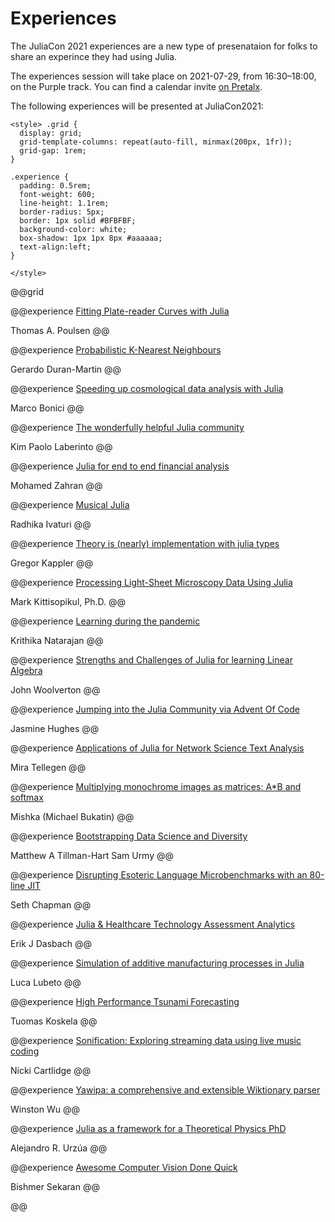 # Experiences

The JuliaCon 2021 experiences are a new type of presenataion for folks to share an experince they had using Julia.

The experiences session will take place on 2021-07-29, from 16:30–18:00, on the Purple track. You can find a calendar invite [on Pretalx](https://pretalx.com/juliacon2021/talk/MAUPF9/).

The following experiences will be presented at JuliaCon2021:
~~~
<style> .grid {
  display: grid;
  grid-template-columns: repeat(auto-fill, minmax(200px, 1fr));
  grid-gap: 1rem;
}

.experience {
  padding: 0.5rem;
  font-weight: 600;
  line-height: 1.1rem;
  border-radius: 5px;
  border: 1px solid #BFBFBF;
  background-color: white;
  box-shadow: 1px 1px 8px #aaaaaa;
  text-align:left;
}

</style>
~~~

@@grid

@@experience
[Fitting Plate-reader Curves with Julia](https://pretalx.com/juliacon2021/talk/7VNJWV/)

Thomas A. Poulsen
@@

@@experience
[Probabilistic K-Nearest Neighbours](https://pretalx.com/juliacon2021/talk/7WWKSK/)

Gerardo Duran-Martin
@@

@@experience
[Speeding up cosmological data analysis with Julia](https://pretalx.com/juliacon2021/talk/8ATSN3/)

Marco Bonici
@@

@@experience
[The wonderfully helpful Julia community](https://pretalx.com/juliacon2021/talk/8KCB3E/)

Kim Paolo Laberinto
@@

@@experience
[Julia for end to end financial analysis](https://pretalx.com/juliacon2021/talk/BYW9KR/)

Mohamed Zahran
@@

@@experience
[Musical Julia](https://pretalx.com/juliacon2021/talk/CMPNPF/)

Radhika Ivaturi
@@

@@experience
[Theory is (nearly) implementation with julia types](https://pretalx.com/juliacon2021/talk/CQ9F37/)

Gregor Kappler
@@

@@experience
[Processing Light-Sheet Microscopy Data Using Julia](https://pretalx.com/juliacon2021/talk/FRTBV8/)

Mark Kittisopikul, Ph.D.
@@

@@experience
[Learning during the pandemic](https://pretalx.com/juliacon2021/talk/KTDNM8/)

Krithika Natarajan
@@

@@experience
[Strengths and Challenges of Julia for learning Linear Algebra](https://pretalx.com/juliacon2021/talk/KWNMHU/)

John Woolverton
@@

@@experience
[Jumping into the Julia Community via Advent Of Code](https://pretalx.com/juliacon2021/talk/LNPMBP/)

Jasmine Hughes
@@

@@experience
[Applications of Julia for Network Science Text Analysis](https://pretalx.com/juliacon2021/talk/QNWEDW/)

Mira Tellegen
@@

@@experience
[Multiplying monochrome images as matrices: A*B and softmax](https://pretalx.com/juliacon2021/talk/BXEZAQ/)

Mishka (Michael Bukatin)
@@

@@experience
[Bootstrapping Data Science and Diversity](https://pretalx.com/juliacon2021/talk/R7G87P/)

Matthew A Tillman-Hart
Sam Urmy
@@

@@experience
[Disrupting Esoteric Language Microbenchmarks with an 80-line JIT](https://pretalx.com/juliacon2021/talk/TCBRVL/)

Seth Chapman
@@

@@experience
[Julia & Healthcare Technology Assessment Analytics](https://pretalx.com/juliacon2021/talk/TLGXCD/)

Erik J Dasbach
@@

@@experience
[Simulation of additive manufacturing processes in Julia](https://pretalx.com/juliacon2021/talk/TQ8GS3/)

Luca Lubeto
@@

@@experience
[High Performance Tsunami Forecasting](https://pretalx.com/juliacon2021/talk/WJTAME/)

Tuomas Koskela
@@

@@experience
[Sonification: Exploring streaming data using live music coding](https://pretalx.com/juliacon2021/talk/XKJKTB/)

Nicki Cartlidge
@@

@@experience
[Yawipa: a comprehensive and extensible Wiktionary parser](https://pretalx.com/juliacon2021/talk/XR9MLU/)

Winston Wu
@@

@@experience
[Julia as a framework for a Theoretical Physics PhD](https://pretalx.com/juliacon2021/talk/Y7ENBL/)

Alejandro R. Urzúa
@@

@@experience
[Awesome Computer Vision Done Quick](https://pretalx.com/juliacon2021/talk/ZHJ9SD/)

Bishmer Sekaran
@@

@@

